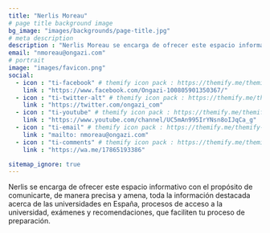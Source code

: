 ```yaml
---
title: "Nerlis Moreau"
# page title background image
bg_image: "images/backgrounds/page-title.jpg"
# meta description
description : "Nerlis Moreau se encarga de ofrecer este espacio informativo con el propósito de comunicarte, de manera precisa y amena, toda la información destacada acerca de las universidades en España, procesos de acceso a la universidad, exámenes y recomendaciones, que faciliten tu proceso de preparación."
email: "nmoreau@ongazi.com"
# portrait
image: "images/favicon.png"
social:
  - icon : "ti-facebook" # themify icon pack : https://themify.me/themify-icons
    link : "https://www.facebook.com/Ongazi-100805901350367/"
  - icon : "ti-twitter-alt" # themify icon pack : https://themify.me/themify-icons
    link : "https://twitter.com/ongazi_com"
  - icon : "ti-youtube" # themify icon pack : https://themify.me/themify-icons
    link : "https://www.youtube.com/channel/UC5mAn995IrYNsn8oIJqCa_g"
  - icon : "ti-email" # themify icon pack : https://themify.me/themify-icons
    link : "mailto: nmoreau@ongazi.com"
  - icon : "ti-comments" # themify icon pack : https://themify.me/themify-icons
    link : "https://wa.me/17865193386"

sitemap_ignore: true
---
```


Nerlis se encarga de ofrecer este espacio informativo con el propósito de comunicarte, de manera precisa y amena, toda la información destacada acerca de las universidades en España, procesos de acceso a la universidad, exámenes y recomendaciones, que faciliten tu proceso de preparación.